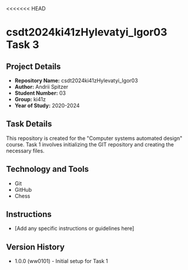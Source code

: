 <<<<<<< HEAD
# csdt2024ki41zHylevatyi_Igor03 Task 3

## Project Details
- **Repository Name:** csdt2024ki41zHylevatyi_Igor03
- **Author:** Andrii Spitzer
- **Student Number:** 03
- **Group:** ki41z
- **Year of Study:** 2020-2024

## Task Details
This repository is created for the "Computer systems automated design" course. Task 1 involves initializing the GIT repository and creating the necessary files.

## Technology and Tools
- Git
- GitHub
- Chess

## Instructions
- [Add any specific instructions or guidelines here]


## Version History

- 1.0.0 (ww0101) - Initial setup for Task 1